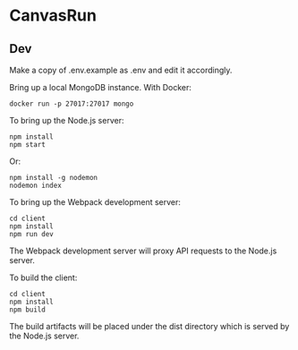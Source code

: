 # CanvasRun

## Dev

Make a copy of .env.example as .env and edit it accordingly.

Bring up a local MongoDB instance. With Docker:

```
docker run -p 27017:27017 mongo
```

To bring up the Node.js server:

```
npm install
npm start
```

Or:

```
npm install -g nodemon
nodemon index
```

To bring up the Webpack development server:

```
cd client
npm install
npm run dev
```

The Webpack development server will proxy API requests to the Node.js server.

To build the client:

```
cd client
npm install
npm build
```

The build artifacts will be placed under the dist directory which is served by the Node.js server.
